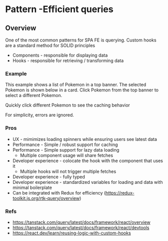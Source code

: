 # Pattern -Efficient queries

## Overview

One of the most common patterns for SPA FE is querying. Custom hooks are a standard method for SOLID principles

- Components - responsible for displaying data
- Hooks - responsible for retrieving / transforming data

### Example

This example shows a list of Pokemon in a top banner. The selected Pokemon is shown below in a card. Click Pokemon from the top banner to select a different Pokemon.

Quickly click different Pokemon to see the caching behavior

For simplicity, errors are ignored.

### Pros

- UX - mimimizes loading spinners while ensuring users see latest data
- Performance - Simple / robust support for caching
- Performance - Simple support for lazy data loading
  - Multiple component usage will share fetches
- Developer experience - colocate the hook with the component that uses it
  - Multiple hooks will not trigger multiple fetches
- Developer experience - fully typed
- Developer experience - standardized variables for loading and data with minimal boilerplate
- Can be integrated with Redux for efficiency (https://redux-toolkit.js.org/rtk-query/overview)

### Refs

- https://tanstack.com/query/latest/docs/framework/react/overview
- https://tanstack.com/query/latest/docs/framework/react/devtools
- https://react.dev/learn/reusing-logic-with-custom-hooks
